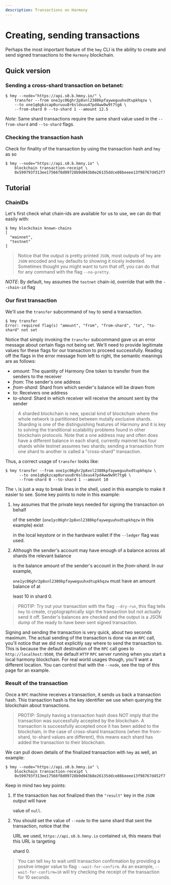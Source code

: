 ```yaml
---
description: Transactions on Harmony
---
```


# Creating, sending transactions

Perhaps the most important feature of the `hmy` CLI is the ability to create and send signed transactions to the `Harmony` blockchain.

## Quick version

### Sending a cross-shard transaction on betanet:

```text
$ hmy --node="https://api.s0.b.hmny.io/" \
    transfer --from one1yc06ghr2p8xnl2380kpfayweguuhxdtupkhqzw \
    --to one1q6gkzcap0uruuu8r6sldxuu47pd4ww9w9t7tg6 \
    --from-shard 0 --to-shard 1 --amount 12.5
```

_Note_: Same shard transactions require the same shard value used in the `--from-shard` and `--to-shard` flags.

### Checking the transaction hash

Check for finality of the transaction by using the transaction hash and `hmy` as so

```text
$ hmy --node="https://api.s0.b.hmny.io" \
    blockchain transaction-receipt \
    0x599793f313ee17566f8d09728b9d043b8e26135ddce86beeee13f98767d452f7
```

## Tutorial

### ChainIDs

Let's first check what chain-ids are available for us to use, we can do that easily with:

```text
$ hmy blockchain known-chains
[
  "mainnet",
  "testnet"
]
```

> Notice that the output is pretty printed `JSON`, most outputs of `hmy` are `JSON` encoded and `hmy` defaults to showing it nicely indented. Sometimes thought you might want to turn that off, you can do that for any command with the flag `--no-pretty`.

_NOTE_: By default, `hmy` assumes the `testnet` chain-id, override that with the `--chain-id` flag

### Our first transaction

We'll use the `transfer` subcommand of `hmy` to send a transaction.

```text
$ hmy transfer
Error: required flag(s) "amount", "from", "from-shard", "to", "to-shard" not set
```

Notice that simply invoking the `transfer` subcommand gave us an error message about certain flags not being set. We'll need to provide legitimate values for these flags for our transaction to proceed successfully. Reading off the flags in the error message from left to right, the semantic meanings are as follows:

* _amount_: The quantity of Harmony One token to transfer from the senders to the receiver
* _from_: The sender's one address
* _from-shard_: Shard from which sender's balance will be drawn from
* _to_: Receivers one address
* _to-shard_: Shard in which receiver will receive the amount sent by the sender

> A sharded blockchain is new, special kind of blockchain where the whole network is partitioned between mutally exclusive shards. Sharding is one of the distinguishing features of Harmony and it is key to solving the tranditional scalability problems found in other blockchain protocols. Note that a one address may and often does have a different balance in each shard, currently mainnet has four shards while testnet assumes two shards; sending a transaction from one shard to another is called a "cross-shard" transaction.

Thus, a correct usage of `transfer` looks like:

```text
$ hmy transfer --from one1yc06ghr2p8xnl2380kpfayweguuhxdtupkhqzw \
      --to one1q6gkzcap0uruuu8r6sldxuu47pd4ww9w9t7tg6 \
      --from-shard 0 --to-shard 1 --amount 10
```

The `\` is just a way to break lines in the shell, used in this example to make it easier to see. Some key points to note in this example:

1. `hmy` assumes that the private keys needed for signing the transaction on behalf

   of the sender \(`one1yc06ghr2p8xnl2380kpfayweguuhxdtupkhqzw` in this example\) exist

   in the local keystore or in the hardware wallet if the `--ledger` flag was used.

2. Although the sender's account may have enough of a balance across all shards the relevant balance

   is the balance amount of the sender's account in the _from-shard_. In our example,

   `one1yc06ghr2p8xnl2380kpfayweguuhxdtupkhqzw` must have an amount balance of at

   least 10 in shard 0.

> PROTIP: Try out your transaction with the flag `--dry-run`, this flag tells `hmy` to create, cryptographically sign the transaction but not actually send it off. Sender's balances are checked and the output is a JSON dump of the ready to have been sent signed transaction.

Signing and sending the transaction is very quick, about two seconds maximum. The actual sending of the transaction is done via an `RPC` call, you'll notice that we did not explicitly say where to send the transaction to. This is because the default destination of the `RPC` call goes to `http://localhost:9500`, the default `HTTP` `RPC` server running when you start a local harmony blockchain. For real world usages though, you'll want a different location. You can control that with the `--node`, see the top of this page for an example.

### Result of the transaction

Once a `RPC` machine receives a transaction, it sends us back a transaction hash. This transaction hash is the key identifier we use when querying the blockchain about transactions.

> PROTIP: Simply having a transaction hash does NOT imply that the transaction was successfully accepted by the blockchain. A transaction is successfully accepted once it has been added to the blockchain, in the case of cross-shard transactions \(when the from-shard, to-shard values are different\), this means each shard has added the transaction to their blockchain.

We can pull down details of the finalized transaction with `hmy` as well, an example:

```text
$ hmy --node="https://api.s0.b.hmny.io" \
    blockchain transaction-receipt \
    0x599793f313ee17566f8d09728b9d043b8e26135ddce86beeee13f98767d452f7
```

Keep in mind two key points:

1. If the transaction has not finalized then the `"result"` key in the `JSON` output will have

   value of `null`.

2. You should set the value of `--node` to the same shard that sent the transaction, notice that the

   URL we used, `https://api.s0.b.hmny.io` contained `s0`, this means that this URL is targeting

   shard 0.

> You can tell `hmy` to wait until transaction confirmation by providing a positve integer value to flag `--wait-for-confirm`. As an example, `--wait-for-confirm=10` will try checking the receipt of the transaction for 10 seconds.

